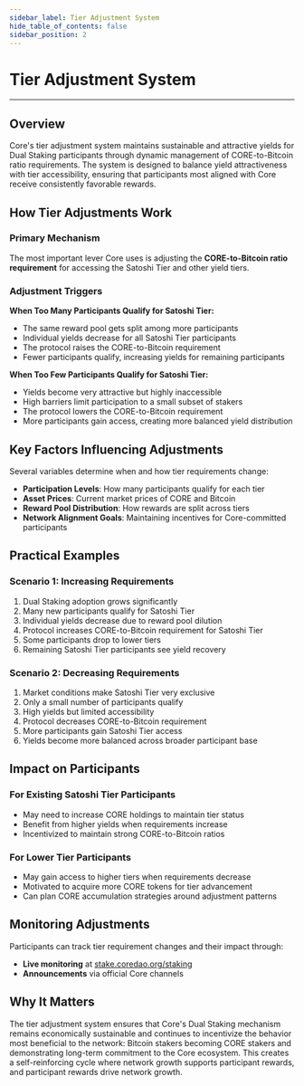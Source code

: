 ```yaml
---
sidebar_label: Tier Adjustment System
hide_table_of_contents: false
sidebar_position: 2
---
```


# Tier Adjustment System

---

## Overview

Core's tier adjustment system maintains sustainable and attractive yields for Dual Staking participants through dynamic management of CORE-to-Bitcoin ratio requirements. The system is designed to balance yield attractiveness with tier accessibility, ensuring that participants most aligned with Core receive consistently favorable rewards.

## How Tier Adjustments Work

### Primary Mechanism

The most important lever Core uses is adjusting the **CORE-to-Bitcoin ratio requirement** for accessing the Satoshi Tier and other yield tiers.

### Adjustment Triggers

**When Too Many Participants Qualify for Satoshi Tier:**

- The same reward pool gets split among more participants
- Individual yields decrease for all Satoshi Tier participants
- The protocol raises the CORE-to-Bitcoin requirement
- Fewer participants qualify, increasing yields for remaining participants

**When Too Few Participants Qualify for Satoshi Tier:**

- Yields become very attractive but highly inaccessible
- High barriers limit participation to a small subset of stakers
- The protocol lowers the CORE-to-Bitcoin requirement
- More participants gain access, creating more balanced yield distribution

## Key Factors Influencing Adjustments

Several variables determine when and how tier requirements change:

- **Participation Levels**: How many participants qualify for each tier
- **Asset Prices**: Current market prices of CORE and Bitcoin
- **Reward Pool Distribution**: How rewards are split across tiers
- **Network Alignment Goals**: Maintaining incentives for Core-committed participants

## Practical Examples

### Scenario 1: Increasing Requirements

1. Dual Staking adoption grows significantly
2. Many new participants qualify for Satoshi Tier
3. Individual yields decrease due to reward pool dilution
4. Protocol increases CORE-to-Bitcoin requirement for Satoshi Tier
5. Some participants drop to lower tiers
6. Remaining Satoshi Tier participants see yield recovery

### Scenario 2: Decreasing Requirements

1. Market conditions make Satoshi Tier very exclusive
2. Only a small number of participants qualify
3. High yields but limited accessibility
4. Protocol decreases CORE-to-Bitcoin requirement
5. More participants gain Satoshi Tier access
6. Yields become more balanced across broader participant base

## Impact on Participants

### For Existing Satoshi Tier Participants

- May need to increase CORE holdings to maintain tier status
- Benefit from higher yields when requirements increase
- Incentivized to maintain strong CORE-to-Bitcoin ratios

### For Lower Tier Participants

- May gain access to higher tiers when requirements decrease
- Motivated to acquire more CORE tokens for tier advancement
- Can plan CORE accumulation strategies around adjustment patterns

## Monitoring Adjustments

Participants can track tier requirement changes and their impact through:

- **Live monitoring** at [stake.coredao.org/staking](https://stake.coredao.org/staking)
- **Announcements** via official Core channels

## Why It Matters

The tier adjustment system ensures that Core's Dual Staking mechanism remains economically sustainable and continues to incentivize the behavior most beneficial to the network: Bitcoin stakers becoming CORE stakers and demonstrating long-term commitment to the Core ecosystem. This creates a self-reinforcing cycle where network growth supports participant rewards, and participant rewards drive network growth.
